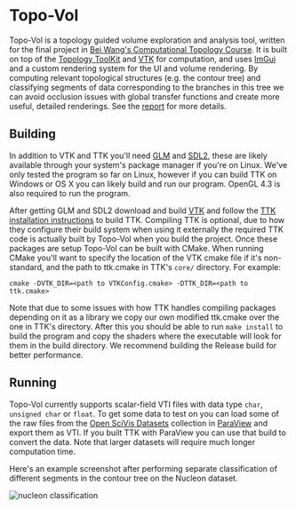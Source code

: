 # Topo-Vol

Topo-Vol is a topology guided volume exploration and analysis tool, written for
the final project in
[Bei Wang's Computational Topology Course](http://www.sci.utah.edu/~beiwang/teaching/cs6170-spring-2017/schedule.html).
It is built on top of the [Topology ToolKit](https://topology-tool-kit.github.io/) and
[VTK](http://www.vtk.org/) for computation, and uses
[ImGui](https://github.com/ocornut/imgui) and a custom rendering system for the UI and volume rendering.
By computing relevant topological structures (e.g. the contour tree) and classifying segments of
data corresponding to the branches in this tree we can avoid occlusion issues with global transfer
functions and create more useful, detailed renderings.
See the [report](report.pdf) for more details.

## Building

In addition to VTK and TTK you'll need [GLM](http://glm.g-truc.net/) and [SDL2](https://www.libsdl.org/),
these are likely available through your system's package manager if you're on Linux. We've only tested the
program so far on Linux, however if you can build TTK on Windows or OS X you can likely build and run our program.
OpenGL 4.3 is also required to run the program.

After getting GLM and SDL2 download and build [VTK](http://vtk.org/) and follow the
[TTK installation instructions](https://topology-tool-kit.github.io/installation.html) to build TTK.
Compiling TTK is optional, due to how they configure their build system when using it externally
the required TTK code is actually built by Topo-Vol when you build the project.
Once these packages are setup Topo-Vol can be built with CMake. When running CMake you'll
want to specify the location of the VTK cmake file if it's non-standard, and the path to ttk.cmake
in TTK's `core/` directory. For example:

```
cmake -DVTK_DIR=<path to VTKConfig.cmake> -DTTK_DIR=<path to ttk.cmake>
```

Note that due to some issues with how TTK handles compiling packages depending on it
as a library we copy our own modified ttk.cmake over the one in TTK's directory. After
this you should be able to run `make install` to build the program and copy
the shaders where the executable will look for them in the build directory. We recommend
building the Release build for better performance.

## Running

Topo-Vol currently supports scalar-field VTI files with data type `char`, `unsigned char` or `float`.
To get some data to test on you can load some of the raw files from the
[Open SciVis Datasets](https://github.com/pavolzetor/open_scivis_datasets)
collection in [ParaView](http://www.paraview.org/) and export them as VTI. If you
built TTK with ParaView you can use that build to convert the data. Note that larger datasets
will require much longer computation time.

Here's an example screenshot after performing separate classification of
different segments in the contour tree on the Nucleon dataset.

![nucleon classification](http://i.imgur.com/0geW8ma.png)

